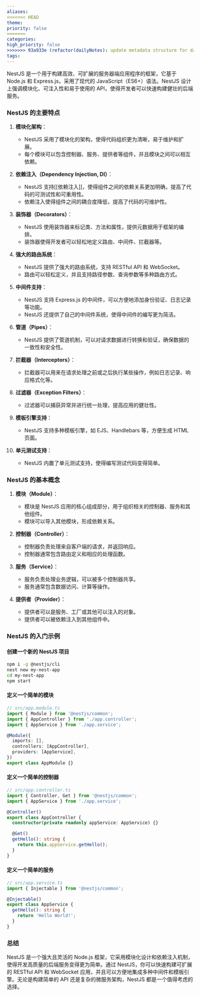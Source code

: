 ```yaml
---
aliases: 
<<<<<<< HEAD
theme: 
priority: false
=======
categories: 
high_priority: false
>>>>>>> 93a933e (refactor(dailyNotes): update metadata structure for daily notes)
tags:
---
```

NestJS 是一个用于构建高效、可扩展的服务器端应用程序的框架，它基于 Node.js 和 Express.js，采用了现代的 JavaScript（ES6+）语法。NestJS 设计上强调模块化、可注入性和易于使用的 API，使得开发者可以快速构建健壮的后端服务。

### NestJS 的主要特点

1. **模块化架构**：
   - NestJS 采用了模块化的架构，使得代码组织更为清晰，易于维护和扩展。
   - 每个模块可以包含控制器、服务、提供者等组件，并且模块之间可以相互依赖。

2. **依赖注入（Dependency Injection, DI）**：
   - NestJS 支持[[依赖注入]]，使得组件之间的依赖关系更加明确，提高了代码的可测试性和可重用性。
   - 依赖注入使得组件之间的耦合度降低，提高了代码的可维护性。

3. **装饰器（Decorators）**：
   - NestJS 使用装饰器来标记类、方法和属性，提供元数据用于框架的编排。
   - 装饰器使得开发者可以轻松地定义路由、中间件、拦截器等。

4. **强大的路由系统**：
   - NestJS 提供了强大的路由系统，支持 RESTful API 和 WebSocket。
   - 路由可以轻松定义，并且支持路径参数、查询参数等多种路由方式。

5. **中间件支持**：
   - NestJS 支持 Express.js 的中间件，可以方便地添加身份验证、日志记录等功能。
   - NestJS 还提供了自己的中间件系统，使得中间件的编写更为简洁。

6. **管道（Pipes）**：
   - NestJS 提供了管道机制，可以对请求数据进行转换和验证，确保数据的一致性和安全性。

7. **拦截器（Interceptors）**：
   - 拦截器可以用来在请求处理之前或之后执行某些操作，例如日志记录、响应格式化等。

8. **过滤器（Exception Filters）**：
   - 过滤器可以捕获异常并进行统一处理，提高应用的健壮性。

9. **模板引擎支持**：
   - NestJS 支持多种模板引擎，如 EJS、Handlebars 等，方便生成 HTML 页面。

10. **单元测试支持**：
    - NestJS 内置了单元测试支持，使得编写测试代码变得简单。

### NestJS 的基本概念

1. **模块（Module）**：
   - 模块是 NestJS 应用的核心组成部分，用于组织相关的控制器、服务和其他组件。
   - 模块可以导入其他模块，形成依赖关系。

2. **控制器（Controller）**：
   - 控制器负责处理来自客户端的请求，并返回响应。
   - 控制器通常包含路由定义和相应的处理函数。

3. **服务（Service）**：
   - 服务负责处理业务逻辑，可以被多个控制器共享。
   - 服务通常包含数据访问、计算等操作。

4. **提供者（Provider）**：
   - 提供者可以是服务、工厂或其他可以注入的对象。
   - 提供者可以被依赖注入到其他组件中。

### NestJS 的入门示例

#### 创建一个新的 NestJS 项目

```sh
npm i -g @nestjs/cli
nest new my-nest-app
cd my-nest-app
npm start
```

#### 定义一个简单的模块

```typescript
// src/app.module.ts
import { Module } from '@nestjs/common';
import { AppController } from './app.controller';
import { AppService } from './app.service';

@Module({
  imports: [],
  controllers: [AppController],
  providers: [AppService],
})
export class AppModule {}
```

#### 定义一个简单的控制器

```typescript
// src/app.controller.ts
import { Controller, Get } from '@nestjs/common';
import { AppService } from './app.service';

@Controller()
export class AppController {
  constructor(private readonly appService: AppService) {}

  @Get()
  getHello(): string {
    return this.appService.getHello();
  }
}
```

#### 定义一个简单的服务

```typescript
// src/app.service.ts
import { Injectable } from '@nestjs/common';

@Injectable()
export class AppService {
  getHello(): string {
    return 'Hello World!';
  }
}
```

### 总结

NestJS 是一个强大且灵活的 Node.js 框架，它采用模块化设计和依赖注入机制，使得开发高质量的后端服务变得更为简单。通过 NestJS，你可以快速构建可扩展的 RESTful API 和 WebSocket 应用，并且可以方便地集成多种中间件和模板引擎。无论是构建简单的 API 还是复杂的微服务架构，NestJS 都是一个值得考虑的选择。